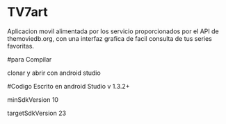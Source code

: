 # TV7art

Aplicacion movil alimentada por  los servicio proporcionados por el  API de themoviedb.org, con una interfaz grafica de facil
consulta de tus series favoritas.

#para Compilar

clonar y abrir con android studio

#Codigo Escrito en
android Studio v 1.3.2+

minSdkVersion 10

targetSdkVersion 23


